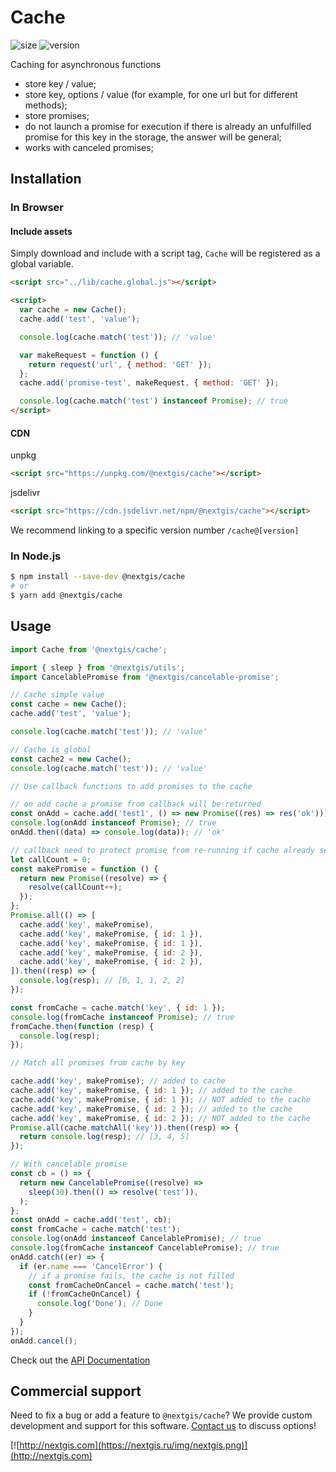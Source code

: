 # Cache

![size](https://img.shields.io/bundlephobia/minzip/@nextgis/cache) ![version](https://img.shields.io/npm/v/@nextgis/cache)

Caching for asynchronous functions

- store key / value;
- store key, options / value (for example, for one url but for different methods);
- store promises;
- do not launch a promise for execution if there is already an unfulfilled promise for this key in the storage, the answer will be general;
- works with canceled promises;

## Installation

### In Browser

#### Include assets

Simply download and include with a script tag, `Cache` will be registered as a global variable.

```html
<script src="../lib/cache.global.js"></script>

<script>
  var cache = new Cache();
  cache.add('test', 'value');

  console.log(cache.match('test')); // 'value'

  var makeRequest = function () {
    return request('url', { method: 'GET' });
  };
  cache.add('promise-test', makeRequest, { method: 'GET' });

  console.log(cache.match('test') instanceof Promise); // true
</script>
```

#### CDN

unpkg

```html
<script src="https://unpkg.com/@nextgis/cache"></script>
```

jsdelivr

```html
<script src="https://cdn.jsdelivr.net/npm/@nextgis/cache"></script>
```

We recommend linking to a specific version number `/cache@[version]`

### In Node.js

```bash
$ npm install --save-dev @nextgis/cache
# or
$ yarn add @nextgis/cache
```

## Usage

```javascript
import Cache from '@nextgis/cache';

import { sleep } from '@nextgis/utils';
import CancelablePromise from '@nextgis/cancelable-promise';

// Cache simple value
const cache = new Cache();
cache.add('test', 'value');

console.log(cache.match('test')); // 'value'

// Cache is global
const cache2 = new Cache();
console.log(cache.match('test')); // 'value'

// Use callback functions to add promises to the cache

// on add cache a promise from callback will be returned
const onAdd = cache.add('test1', () => new Promise((res) => res('ok')));
console.log(onAdd instanceof Promise); // true
onAdd.then((data) => console.log(data)); // 'ok'

// callback need to protect promise from re-running if cache already set.
let callCount = 0;
const makePromise = function () {
  return new Promise((resolve) => {
    resolve(callCount++);
  });
};
Promise.all(() => [
  cache.add('key', makePromise),
  cache.add('key', makePromise, { id: 1 }),
  cache.add('key', makePromise, { id: 1 }),
  cache.add('key', makePromise, { id: 2 }),
  cache.add('key', makePromise, { id: 2 }),
]).then((resp) => {
  console.log(resp); // [0, 1, 1, 2, 2]
});

const fromCache = cache.match('key', { id: 1 });
console.log(fromCache instanceof Promise); // true
fromCache.then(function (resp) {
  console.log(resp);
});

// Match all promises from cache by key

cache.add('key', makePromise); // added to cache
cache.add('key', makePromise, { id: 1 }); // added to the cache
cache.add('key', makePromise, { id: 1 }); // NOT added to the cache
cache.add('key', makePromise, { id: 2 }); // added to the cache
cache.add('key', makePromise, { id: 2 }); // NOT added to the cache
Promise.all(cache.matchAll('key')).then((resp) => {
  return console.log(resp); // [3, 4, 5]
});

// With cancelable promise
const cb = () => {
  return new CancelablePromise((resolve) =>
    sleep(30).then(() => resolve('test')),
  );
};
const onAdd = cache.add('test', cb);
const fromCache = cache.match('test');
console.log(onAdd instanceof CancelablePromise); // true
console.log(fromCache instanceof CancelablePromise); // true
onAdd.catch((er) => {
  if (er.name === 'CancelError') {
    // if a promise fails, the cache is not filled
    const fromCacheOnCancel = cache.match('test');
    if (!fromCacheOnCancel) {
      console.log('Done'); // Done
    }
  }
});
onAdd.cancel();
```

Check out the [API Documentation](https://github.com/nextgis/nextgis_frontend/blob/master/markdown/cache.md)

## Commercial support

Need to fix a bug or add a feature to `@nextgis/cache`? We provide custom development and support for this software. [Contact us](http://nextgis.com/contact/) to discuss options!

[![http://nextgis.com](https://nextgis.ru/img/nextgis.png)](http://nextgis.com)
